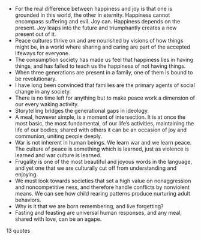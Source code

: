  - For the real difference between happiness and joy is that one is grounded in this world, the other in eternity. Happiness cannot encompass suffering and evil. Joy can. Happiness depends on the present. Joy leaps into the future and triumphantly creates a new present out of it.
 - Peace cultures thrive on and are nourished by visions of how things might be, in a world where sharing and caring are part of the accepted lifeways for everyone.
 - The consumption society has made us feel that happiness lies in having things, and has failed to teach us the happiness of not having things.
 - When three generations are present in a family, one of them is bound to be revolutionary.
 - I have long been convinced that families are the primary agents of social change in any society.
 - There is no time left for anything but to make peace work a dimension of our every waking activity.
 - Storytelling bridges the generational gaps in ideology.
 - A meal, however simple, is a moment of intersection. It is at once the most basic, the most fundamental, of our life’s activities, maintaining the life of our bodies; shared with others it can be an occasion of joy and communion, uniting people deeply.
 - War is not inherent in human beings. We learn war and we learn peace. The culture of peace is something which is learned, just as violence is learned and war culture is learned.
 - Frugality is one of the most beautiful and joyous words in the language, and yet one that we are culturally cut off from understanding and enjoying.
 - We must look towards societies that set a high value on nonaggression and noncompetitive ness, and therefore handle conflicts by nonviolent means. We can see how child rearing patterns produce nurturing adult behaviors.
 - Why is it that we are born remembering, and live forgetting?
 - Fasting and feasting are universal human responses, and any meal, shared with love, can be an agape.

13 quotes